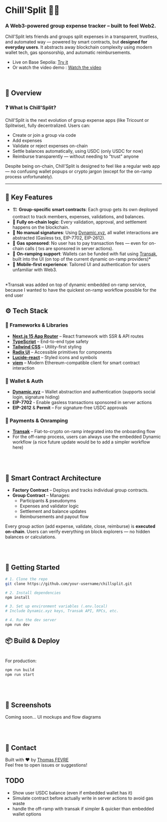 # Chill'Split 🧾💸

### A Web3-powered group expense tracker – built to feel Web2.

Chill'Split lets friends and groups split expenses in a transparent, trustless, and automated way — powered by smart contracts, but **designed for everyday users**. It abstracts away blockchain complexity using modern wallet tech, gas sponsorship, and automatic reimbursements.  

- Live on Base Sepolia: [Try it](https://chill-split.vercel.app)
- Or watch the video demo : [Watch the video](https://1drv.ms/v/s!AtdUrFtj-JzFi_hO_W5SLLgNc1KF_Q)
  
<br>

## 🧭 Overview

### ❓ What Is Chill'Split?

Chill'Split is the next evolution of group expense apps (like Tricount or Splitwise), fully decentralized. Users can:

- Create or join a group via code
- Add expenses 
- Validate or reject expenses on-chain
- Settle balances automatically, using USDC (only USDC for now)
- Reimburse transparently — without needing to "trust" anyone

Despite being on-chain, Chill'Split is designed to feel like a regular web app — no confusing wallet popups or crypto jargon (except for the on-ramp process unfortunately).

---

## 🧪 Key Features

- 🏗 **Group-specific smart contracts**: Each group gets its own deployed contract to track members, expenses, validations, and balances.
- 🔐 **Fully on-chain logic**: Every validation, approval, and settlement happens on the blockchain.
- 🚫 **No manual signatures**: Using [Dynamic.xyz](https://www.dynamic.xyz/), all wallet interactions are abstracted (Gasless txs, EIP-7702, EIP-2612).
- 🔄 **Gas sponsored**: No user has to pay transaction fees — even for on-chain calls ( txs are sponsored in server actions).
- 💸 **On-ramping support**: Wallets can be funded with fiat using [Transak](https://transak.com/), built into the UI (on top of the current dynamic on-ramp providers)*
- 📱 **Mobile-first experience**: Tailored UI and authentication for users unfamiliar with Web3.

<br>
*Transak was added on top of dynamic embedded on-ramp service, because I wanted to have the quickest on-ramp workflow possible for the end user
<br>

## ⚙️ Tech Stack

### 🧱 Frameworks & Libraries

- **[Next.js 15 App Router](https://nextjs.org/)** – React framework with SSR & API routes
- **[TypeScript](https://www.typescriptlang.org/)** – End-to-end type safety
- **[Tailwind CSS](https://tailwindcss.com/)** – Utility-first styling
- **[Radix UI](https://www.radix-ui.com/)** – Accessible primitives for components
- **[Lucide-react](https://lucide.dev/guide/packages/lucide-react)** – Styled icons and symbols
- **[viem](https://viem.sh/)** – Modern Ethereum-compatible client for smart contract interaction

### 🔐 Wallet & Auth

- **[Dynamic.xyz](https://www.dynamic.xyz/)** – Wallet abstraction and authentication (supports social login, signature hiding)
- **EIP-7702** - Enable gasless transactions sponsored in server actions
- **EIP-2612** & **Permit** – For signature-free USDC approvals

### 🧾 Payments & Onramping

- **[Transak](https://transak.com/)** – Fiat-to-crypto on-ramp integrated into the onboarding flow
- For the off-ramp process, users can always use the embedded Dynamic workflow (a nice future update would be to add a simpler workflow here)

<br><br>

## 🔗 Smart Contract Architecture

- **Factory Contract** – Deploys and tracks individual group contracts.
- **Group Contract** – Manages:
  - Participants & pseudonyms
  - Expenses and validator logic
  - Settlement and balance updates
  - Reimbursements and payout flow

Every group action (add expense, validate, close, reimburse) is **executed on-chain**. Users can verify everything on block explorers — no hidden balances or calculations.

<br><br>

## 🚀 Getting Started

```bash
# 1. Clone the repo
git clone https://github.com/your-username/chillsplit.git

# 2. Install dependencies
npm install

# 3. Set up environment variables (.env.local)
# Include Dynamic.xyz keys, Transak API, RPCs, etc.

# 4. Run the dev server
npm run dev
```

## 📦 Build & Deploy
<br>
For production:

```bash
npm run build
npm run start
```

<br><br>

## 📸 Screenshots  
Coming soon... UI mockups and flow diagrams

<br><br>

## 💬 Contact    
Built with ❤️ by [Thomas FEVRE ](https://github.com/thomasfevre)  
Feel free to open issues or suggestions!


## TODO

- Show user USDC balance (even if embedded wallet has it)
- Simulate contract before actually write in server actions to avoid gas waste
- handle the off-ramp with transak if simpler & quicker than embedded wallet options
